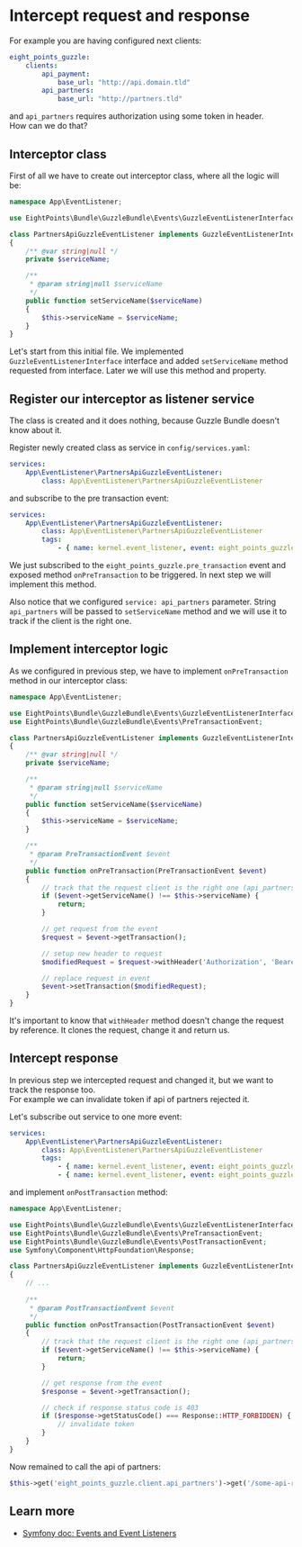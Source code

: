 # Intercept request and response

For example you are having configured next clients:

```yaml
eight_points_guzzle:
    clients:
        api_payment:
            base_url: "http://api.domain.tld"
        api_partners:
            base_url: "http://partners.tld"
```

and `api_partners` requires authorization using some token in header.  
How can we do that?

## Interceptor class

First of all we have to create out interceptor class, where all the logic will be:

```php
namespace App\EventListener;

use EightPoints\Bundle\GuzzleBundle\Events\GuzzleEventListenerInterface;

class PartnersApiGuzzleEventListener implements GuzzleEventListenerInterface
{
    /** @var string|null */
    private $serviceName;

    /**
     * @param string|null $serviceName
     */
    public function setServiceName($serviceName)
    {
        $this->serviceName = $serviceName;
    }
}
```

Let's start from this initial file. We implemented `GuzzleEventListenerInterface` interface and added `setServiceName` method requested from interface.
Later we will use this method and property.

## Register our interceptor as listener service

The class is created and it does nothing, because Guzzle Bundle doesn't know about it.

Register newly created class as service in `config/services.yaml`:

```yaml
services:
    App\EventListener\PartnersApiGuzzleEventListener:
        class: App\EventListener\PartnersApiGuzzleEventListener
```

and subscribe to the pre transaction event:

```yaml
services:
    App\EventListener\PartnersApiGuzzleEventListener:
        class: App\EventListener\PartnersApiGuzzleEventListener
        tags:
            - { name: kernel.event_listener, event: eight_points_guzzle.pre_transaction, method: onPreTransaction, service: api_partners }
```

We just subscribed to the `eight_points_guzzle.pre_transaction` event and exposed method `onPreTransaction` to be triggered. In next step we will implement this method.

Also notice that we configured `service: api_partners` parameter. String `api_partners` will be passed to `setServiceName` method and we will use it to track if the client is the right one.

## Implement interceptor logic

As we configured in previous step, we have to implement `onPreTransaction` method in our interceptor class:

```php
namespace App\EventListener;

use EightPoints\Bundle\GuzzleBundle\Events\GuzzleEventListenerInterface;
use EightPoints\Bundle\GuzzleBundle\Events\PreTransactionEvent;

class PartnersApiGuzzleEventListener implements GuzzleEventListenerInterface
{
    /** @var string|null */
    private $serviceName;

    /**
     * @param string|null $serviceName
     */
    public function setServiceName($serviceName)
    {
        $this->serviceName = $serviceName;
    }

    /**
     * @param PreTransactionEvent $event
     */
    public function onPreTransaction(PreTransactionEvent $event)
    {
        // track that the request client is the right one (api_partners in our case)
        if ($event->getServiceName() !== $this->serviceName) {
            return;
        }

        // get request from the event
        $request = $event->getTransaction();

        // setup new header to request
        $modifiedRequest = $request->withHeader('Authorization', 'Bearer longLongLongToken');

        // replace request in event
        $event->setTransaction($modifiedRequest);
    }
}
```

It's important to know that `withHeader` method doesn't change the request by reference.
It clones the request, change it and return us.

## Intercept response

In previous step we intercepted request and changed it, but we want to track the response too.  
For example we can invalidate token if api of partners rejected it.

Let's subscribe out service to one more event:

```yaml
services:
    App\EventListener\PartnersApiGuzzleEventListener:
        class: App\EventListener\PartnersApiGuzzleEventListener
        tags:
            - { name: kernel.event_listener, event: eight_points_guzzle.pre_transaction, method: onPreTransaction, service: api_partners }
            - { name: kernel.event_listener, event: eight_points_guzzle.post_transaction, method: onPostTransaction, service: api_partners }
```

and implement `onPostTransaction` method:

```php
namespace App\EventListener;

use EightPoints\Bundle\GuzzleBundle\Events\GuzzleEventListenerInterface;
use EightPoints\Bundle\GuzzleBundle\Events\PreTransactionEvent;
use EightPoints\Bundle\GuzzleBundle\Events\PostTransactionEvent;
use Symfony\Component\HttpFoundation\Response;

class PartnersApiGuzzleEventListener implements GuzzleEventListenerInterface
{
    // ...
    
    /**
     * @param PostTransactionEvent $event
     */
    public function onPostTransaction(PostTransactionEvent $event)
    {
        // track that the request client is the right one (api_partners in our case)
        if ($event->getServiceName() !== $this->serviceName) {
            return;
        }

        // get response from the event
        $response = $event->getTransaction();

        // check if response status code is 403
        if ($response->getStatusCode() === Response::HTTP_FORBIDDEN) {
            // invalidate token
        }
    }
}
```

Now remained to call the api of partners:

```php
$this->get('eight_points_guzzle.client.api_partners')->get('/some-api-route')
```

## Learn more
- [Symfony doc: Events and Event Listeners][1]

[1]: https://symfony.com/doc/current/event_dispatcher.html
